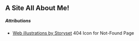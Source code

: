 ## A Site All About Me!

##### Attributions

-   <a href="https://storyset.com/web">Web illustrations by Storyset</a> 404 Icon for Not-Found Page
